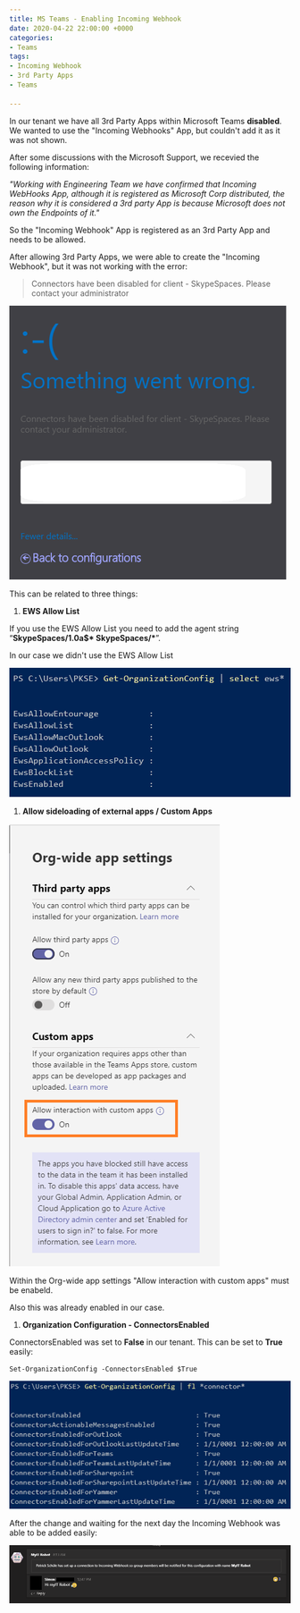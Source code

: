 ```yaml
---
title: MS Teams - Enabling Incoming Webhook
date: 2020-04-22 22:00:00 +0000
categories:
- Teams
tags:
- Incoming Webhook
- 3rd Party Apps
- Teams

---
```

In our tenant we have all 3rd Party Apps within Microsoft Teams **disabled**. We wanted to use the "Incoming Webhooks" App, but couldn't add it as it was not shown.

After some discussions with the Microsoft Support, we recevied the following information:

_"Working with Engineering Team we have confirmed that Incoming WebHooks App, although it is registered as Microsoft Corp distributed, the reason why it is considered a 3rd party App is because Microsoft does not own the Endpoints of it."_

So the "Incoming Webhook" App is registered as an 3rd Party App and needs to be allowed.

After allowing 3rd Party Apps, we were able to create the "Incoming Webhook", but it was not working with the error:

> Connectors have been disabled for client - SkypeSpaces. Please contact your administrator

![Error](/assets/images/error.png)

This can be related to three things:

1. **EWS Allow List**

If you use the EWS Allow List you need to add the agent string “__SkypeSpaces/1.0a$* SkypeSpaces/*__”.

In our case we didn't use the EWS Allow List

![](/assets/images/Get-OrgConfig1.png)

1. **Allow sideloading of external apps / Custom Apps**

![](/assets/images/customapps-1.png)

Within the Org-wide app settings "Allow interaction with custom apps" must be enabeld.

Also this was already enabled in our case.

1. **Organization Configuration - ConnectorsEnabled**

ConnectorsEnabled was set to **False** in our tenant. This can be set to **True** easily:

    Set-OrganizationConfig -ConnectorsEnabled $True

![](/assets/images/Get-OrgConfig.png)

After the change and waiting for the next day the Incoming Webhook was able to be added easily:

![](/assets/images/Webhook.png)
